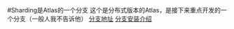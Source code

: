 #Sharding是Atlas的一个分支
这个是分布式版本的Atlas，是接下来重点开发的一个分支（一般人我不告诉他）
[分支地址](https://github.com/Qihoo360/Atlas/tree/sharding)
[分支安装介绍](https://github.com/Qihoo360/Atlas/wiki/Atlas-Sharding)

